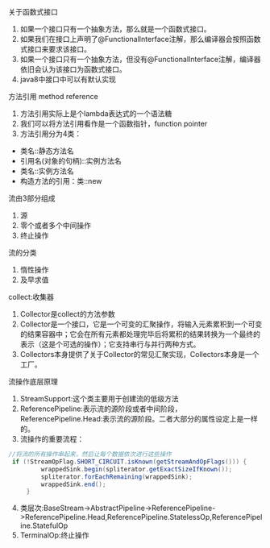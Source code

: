 关于函数式接口
 1. 如果一个接口只有一个抽象方法，那么就是一个函数式接口。
 2. 如果我们在接口上声明了@FunctionalInterface注解，那么编译器会按照函数式接口来要求该接口。
 3. 如果一个接口只有一个抽象方法，但没有@FunctionalInterface注解，编译器依旧会认为该接口为函数式接口。
 4. java8中接口中可以有默认实现
 
方法引用 method reference
 1. 方法引用实际上是个lambda表达式的一个语法糖
 2. 我们可以将方法引用看作是一个函数指针，function pointer
 3. 方法引用分为4类：
   * 类名::静态方法名
   * 引用名(对象的句柄)::实例方法名
   * 类名::实例方法名
   * 构造方法的引用：类::new        
   
流由3部分组成
 1. 源
 2. 零个或者多个中间操作
 3. 终止操作
 
流的分类
 1. 惰性操作
 2. 及早求值
 
collect:收集器
 1. Collector是collect的方法参数
 2. Collector是一个接口，它是一个可变的汇聚操作，将输入元素累积到一个可变的结果容器中；它会在所有元素都处理完毕后将累积的结果转换为一个最终的表示（这是个可选的操作）；它支持串行与并行两种方式。
 3. Collectors本身提供了关于Collector的常见汇聚实现，Collectors本身是一个工厂。
 
流操作底层原理 
 1. StreamSupport:这个类主要用于创建流的低级方法
 2. ReferencePipeline:表示流的源阶段或者中间阶段，ReferencePipeline.Head:表示流的源阶段。二者大部分的属性设定上是一样的。
 3. 流操作的重要流程：
   ```java
   //将流的所有操作串起来，然后让每个数据依次进行这些操作
    if (!StreamOpFlag.SHORT_CIRCUIT.isKnown(getStreamAndOpFlags())) {
            wrappedSink.begin(spliterator.getExactSizeIfKnown()); 
            spliterator.forEachRemaining(wrappedSink);
            wrappedSink.end();
        }
   ```
 4. 类层次:BaseStream->AbstractPipeline->ReferencePipeline->ReferencePipeline.Head,ReferencePipeline.StatelessOp,ReferencePipeline.StatefulOp
 5. TerminalOp:终止操作

 
 
 
 
 
 
 
 